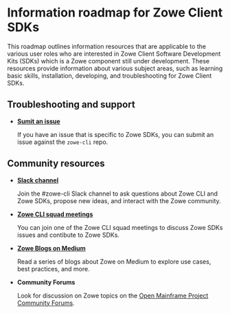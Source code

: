 # Information roadmap for Zowe Client SDKs

This roadmap outlines information resources that are applicable to the various user roles who are interested in Zowe Client Software Development Kits (SDKs) which is a Zowe component still under development. These resources provide information about various subject areas, such as learning basic skills, installation, developing, and troubleshooting for Zowe Client SDKs.







## Troubleshooting and support

- [**Sumit an issue**](https://github.com/zowe/zowe-cli/issues/new)

   If you have an issue that is specific to Zowe SDKs, you can submit an issue against the `zowe-cli` repo.

## Community resources 

- [**Slack channel**](https://openmainframeproject.slack.com/)
   
   Join the #zowe-cli Slack channel to ask questions about Zowe CLI and Zowe SDKs, propose new ideas, and interact with the Zowe community. 

- [**Zowe CLI squad meetings**](https://lists.openmainframeproject.org/g/zowe-dev/calendar)

   You can join one of the Zowe CLI squad meetings to discuss Zowe SDKs issues and contibute to Zowe SDKs.

- [**Zowe Blogs on Medium**](https://medium.com/zowe) 

   Read a series of blogs about Zowe on Medium to explore use cases, best practices, and more. 

- **Community Forums**

   Look for discussion on Zowe topics on the [Open Mainframe Project Community Forums](https://community.openmainframeproject.org/c/zowe).






